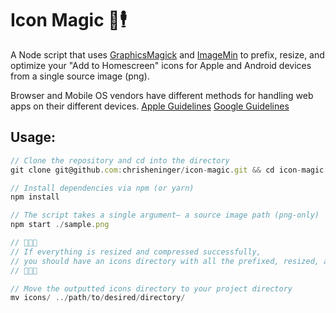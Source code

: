 # Icon Magic 📲🕴
A Node script that uses [GraphicsMagick](http://aheckmann.github.io/gm/docs.html) and [ImageMin](https://github.com/imagemin/imagemin) to prefix, resize, and optimize your "Add to Homescreen" icons for Apple and Android devices from a single source image (png).

Browser and Mobile OS vendors have different methods for handling web apps on their different devices. [Apple Guidelines](https://developer.apple.com/library/content/documentation/AppleApplications/Reference/SafariWebContent/ConfiguringWebApplications/ConfiguringWebApplications.html) [Google Guidelines](https://developers.google.com/web/fundamentals/design-and-ui/browser-customization/#provide_great_icons_tiles)

## Usage:
```js
// Clone the repository and cd into the directory
git clone git@github.com:chrisheninger/icon-magic.git && cd icon-magic

// Install dependencies via npm (or yarn)
npm install

// The script takes a single argument– a source image path (png-only)
npm start ./sample.png

// 🎉🎉🎉
// If everything is resized and compressed successfully,
// you should have an icons directory with all the prefixed, resized, and optimized images!
// 🎉🎉🎉

// Move the outputted icons directory to your project directory
mv icons/ ../path/to/desired/directory/
```
